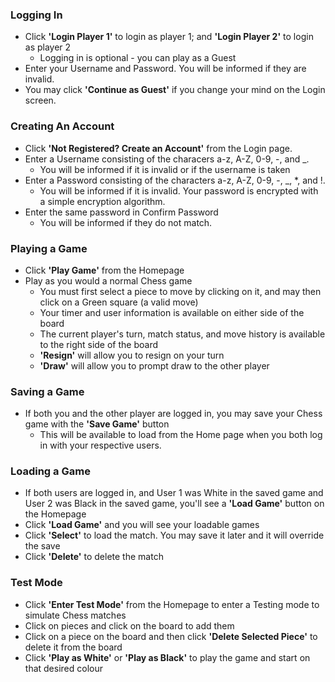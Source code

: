 ### Logging In
* Click **'Login Player 1'** to login as player 1; and **'Login Player 2'** to login as player 2
    * Logging in is optional - you can play as a Guest
* Enter your Username and Password. You will be informed if they are invalid.
* You may click **'Continue as Guest'** if you change your mind on the Login screen.

### Creating An Account
* Click **'Not Registered? Create an Account'** from the Login page.
* Enter a Username consisting of the characers a-z, A-Z, 0-9, -, and _. 
    * You will be informed if it is invalid or if the username is taken
* Enter a Password consisting of the characters a-z, A-Z, 0-9, -, _, *, and !.
    * You will be informed if it is invalid. Your password is encrypted with a simple encryption algorithm.
* Enter the same password in Confirm Password
    * You will be informed if they do not match.

### Playing a Game
* Click **'Play Game'** from the Homepage
* Play as you would a normal Chess game
    * You must first select a piece to move by clicking on it, and may then click on a Green square (a valid move)
    * Your timer and user information is available on either side of the board
    * The current player's turn, match status, and move history is available to the right side of the board
    * **'Resign'** will allow you to resign on your turn
    * **'Draw'** will allow you to prompt draw to the other player

### Saving a Game
* If both you and the other player are logged in, you may save your Chess game with the **'Save Game'** button
    * This will be available to load from the Home page when you both log in with your respective users.

### Loading a Game
* If both users are logged in, and User 1 was White in the saved game and User 2 was Black in the saved game, you'll see a **'Load Game'** button on the Homepage
* Click **'Load Game'** and you will see your loadable games
* Click **'Select'** to load the match. You may save it later and it will override the save
* Click **'Delete'** to delete the match

### Test Mode
* Click **'Enter Test Mode'** from the Homepage to enter a Testing mode to simulate Chess matches
* Click on pieces and click on the board to add them
* Click on a piece on the board and then click **'Delete Selected Piece'** to delete it from the board
* Click **'Play as White'** or **'Play as Black'** to play the game and start on that desired colour